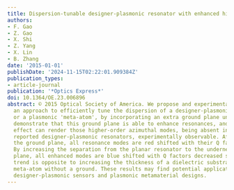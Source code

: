 ```yaml
---
title: Dispersion-tunable designer-plasmonic resonator with enhanced high-order resonances
authors:
- F. Gao
- Z. Gao
- X. Shi
- Z. Yang
- X. Lin
- B. Zhang
date: '2015-01-01'
publishDate: '2024-11-15T02:22:01.909384Z'
publication_types:
- article-journal
publication: '*Optics Express*'
doi: 10.1364/OE.23.006896
abstract: © 2015 Optical Society of America. We propose and experimentally demonstrate
  an approach to efficiently tune the dispersion of a designer-plasmonic resonator,
  or a plasmonic 'meta-atom', by incorporating an extra ground plane underneath. We
  demonstrate that this ground plane is able to enhance resonances, and the enhancing
  effect can render those higher-order azimuthal modes, being absent in previously
  reported designer-plasmonic resonators, experimentally observable. After incorporating
  the ground plane, all resonance modes are red shifted with their Q factors enhanced.
  By increasing the separation from the planar resonator to the underneath ground
  plane, all enhanced modes are blue shifted with Q factors decreased slightly, whose
  trend is opposite to increasing the thickness of a dielectric substrate of a common
  meta-atom without a ground. These results may find potential applications in tunable
  designer-plasmonic sensors and plasmonic metamaterial designs.
---
```

